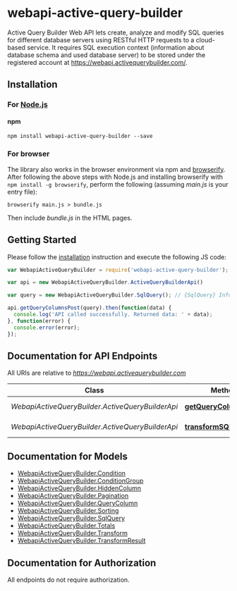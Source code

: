 # webapi-active-query-builder

Active Query Builder Web API lets create, analyze and modify SQL queries for different database servers using RESTful HTTP requests to a cloud-based service. It requires SQL execution context (information about database schema and used database server) to be stored under the registered account at https://webapi.activequerybuilder.com/.

## Installation

### For [Node.js](https://nodejs.org/)

#### npm

```shell
npm install webapi-active-query-builder --save
```

### For browser

The library also works in the browser environment via npm and [browserify](http://browserify.org/). After following
the above steps with Node.js and installing browserify with `npm install -g browserify`,
perform the following (assuming *main.js* is your entry file):

```shell
browserify main.js > bundle.js
```

Then include *bundle.js* in the HTML pages.

## Getting Started

Please follow the [installation](#installation) instruction and execute the following JS code:

```javascript
var WebapiActiveQueryBuilder = require('webapi-active-query-builder');

var api = new WebapiActiveQueryBuilder.ActiveQueryBuilderApi()

var query = new WebapiActiveQueryBuilder.SqlQuery(); // {SqlQuery} Information about SQL query and it's context.

api.getQueryColumnsPost(query).then(function(data) {
  console.log('API called successfully. Returned data: ' + data);
}, function(error) {
  console.error(error);
});


```

## Documentation for API Endpoints

All URIs are relative to *https://webapi.activequerybuilder.com*

Class | Method | HTTP request | Description
------------ | ------------- | ------------- | -------------
*WebapiActiveQueryBuilder.ActiveQueryBuilderApi* | [**getQueryColumnsPost**](docs/ActiveQueryBuilderApi.md#getQueryColumnsPost) | **POST** /getQueryColumns | 
*WebapiActiveQueryBuilder.ActiveQueryBuilderApi* | [**transformSQLPost**](docs/ActiveQueryBuilderApi.md#transformSQLPost) | **POST** /transformSQL | 


## Documentation for Models

 - [WebapiActiveQueryBuilder.Condition](https://github.com/ActiveDbSoft/webapi-active-query-builder-javascript/blob/master/docs/Condition.md)
 - [WebapiActiveQueryBuilder.ConditionGroup](https://github.com/ActiveDbSoft/webapi-active-query-builder-javascript/blob/master/docs/ConditionGroup.md)
 - [WebapiActiveQueryBuilder.HiddenColumn](https://github.com/ActiveDbSoft/webapi-active-query-builder-javascript/blob/master/docs/HiddenColumn.md)
 - [WebapiActiveQueryBuilder.Pagination](https://github.com/ActiveDbSoft/webapi-active-query-builder-javascript/blob/master/docs/Pagination.md)
 - [WebapiActiveQueryBuilder.QueryColumn](https://github.com/ActiveDbSoft/webapi-active-query-builder-javascript/blob/master/docs/QueryColumn.md)
 - [WebapiActiveQueryBuilder.Sorting](https://github.com/ActiveDbSoft/webapi-active-query-builder-javascript/blob/master/docs/Sorting.md)
 - [WebapiActiveQueryBuilder.SqlQuery](https://github.com/ActiveDbSoft/webapi-active-query-builder-javascript/blob/master/docs/SqlQuery.md)
 - [WebapiActiveQueryBuilder.Totals](https://github.com/ActiveDbSoft/webapi-active-query-builder-javascript/blob/master/docs/Totals.md)
 - [WebapiActiveQueryBuilder.Transform](https://github.com/ActiveDbSoft/webapi-active-query-builder-javascript/blob/master/docs/Transform.md)
 - [WebapiActiveQueryBuilder.TransformResult](https://github.com/ActiveDbSoft/webapi-active-query-builder-javascript/blob/master/docs/TransformResult.md)


## Documentation for Authorization

 All endpoints do not require authorization.


